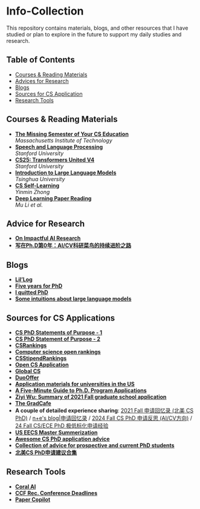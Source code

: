 # Info-Collection
This repository contains materials, blogs, and other resources that I have studied or plan to explore in the future to support my daily studies and research. 

## Table of Contents
- [Courses & Reading Materials](#Courses-&-Reading-Materials)
- [Advices for Research](#Advices-for-Research)
- [Blogs](#Blogs)
- [Sources for CS Application](#Sources-for-CS-Applications)
- [Research Tools](#Research-Tools)


## Courses & Reading Materials
- [**The Missing Semester of Your CS Education**](https://missing.csail.mit.edu/)  
  _Massachusetts Institute of Technology_
- [**Speech and Language Processing**](https://web.stanford.edu/~jurafsky/slp3/)  
  _Stanford University_
- [**CS25: Transformers United V4**](https://web.stanford.edu/class/cs25/index.html)  
  _Stanford University_
- [**Introduction to Large Language Models**](https://nlp.csai.tsinghua.edu.cn/summer_class/)  
  _Tsinghua University_
- [**CS Self-Learning**](https://csdiy.wiki/en/)  
  _Yinmin Zhong_
- [**Deep Learning Paper Reading**](https://github.com/mli/paper-reading?tab=readme-ov-file)  
  _Mu Li et al._


## Advice for Research
- [**On Impactful AI Research**](https://github.com/okhat/blog/blob/main/2024.09.impact.md#1-invest-in-projects-not-papers)
- [**写在Ph.D第0年：AI/CV科研菜鸟的持续进阶之路**](https://zhuanlan.zhihu.com/p/960781637)



## Blogs 
- [**Lil’Log**](https://lilianweng.github.io/)
- [**Five years for PhD**](https://zhuanlan.zhihu.com/p/25099638)
- [**I quitted PhD**](http://jujuba.me/posts/I-quitted-phd.html)
- [**Some intuitions about large language models**](https://www.jasonwei.net/blog/some-intuitions-about-large-language-models)



## Sources for CS Applications
- [**CS PhD Statements of Purpose - 1**](https://cs-sop.notion.site/CS-PhD-Statements-of-Purpose-df39955313834889b7ac5411c37b958d)
- [**CS PhD Statement of Purpose - 2**](https://eugenielai.github.io/posts/another-annotated-sop.html)
- [**CSRankings**](https://csrankings.org/#/index?all&us)
- [**Computer science open rankings**](https://drafty.cs.brown.edu/csopenrankings/)
- [**CSStipendRankings**](https://csstipendrankings.org/)
- [**Open CS Application**](https://opencs.app/grade/)
- [**Global CS**](https://global-cs-application.github.io/)
- [**DuoOffer**](https://duooffer.github.io/)
- [**Application materials for universities in the US**](https://github.com/vsitzmann/phd-master-application-docs)
- [**A Five-Minute Guide to Ph.D. Program Applications**](https://pg.ucsd.edu/PhD-application-tips.htm)
- [**Ziyi Wu: Summary of 2021 Fall graduate school application**](https://github.com/Wuziyi616/Graduate_Application)
- [**The GradCafe**](https://www.thegradcafe.com/)
- **A couple of detailed experience sharing**: [2021 Fall 申请回忆录 (北美 CS PhD)](https://zhuanlan.zhihu.com/p/350439006) / [n+e's blog|申请回忆录](https://trinkle23897.github.io/posts/application) / [2024 Fall CS PhD 申请反思 (AI/CV方向)](https://zhuanlan.zhihu.com/p/690240135) / [24 Fall CS/ECE PhD 极低标化申请经验](https://zhuanlan.zhihu.com/p/720067830)
- [**US EECS Master Summerization**](https://zhuanlan.zhihu.com/p/703506464)
- [**Awesome CS PhD application advice**](https://github.com/jedyang97/awesome-cs-phd-application-advice)
- [**Collection of advice for prospective and current PhD students**](https://github.com/pliang279/awesome-phd-advice)
- [**北美CS PhD申请建议合集**](https://post.bin-hu.com/collection-of-advice-for-phd-application/)


## Research Tools
- [**Coral AI**](https://app.getcoralai.com/dashboard)
- [**CCF Rec. Conference Deadlines**](https://ccfddl.github.io/)
- [**Paper Copilot**](https://papercopilot.com/)
